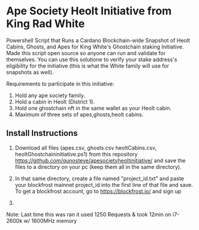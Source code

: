 # Ape Society Heolt Initiative from King Rad White
Powershell Script that Runs a Cardano Blockchain-wide Snapshot of Heolt Cabins, Ghosts, and Apes for King White's Ghostchain staking Initiative. Made this script open source so anyone can run and validate for themselves. You can use this solutione to verify your stake address's eligibility for the initiative (this is what the White family will use for snapshots as well).

Requirements to participate in this initiative:

1. Hold any ape society family. 
2. Hold a cabin in Heolt (District 1). 
3. Hold one ghostchain nft in the same wallet as your Heolt cabin. 
4. Maximum of three sets of apes,ghosts,heolt cabins.

## Install Instructions

1) Download all files (apes.csv, ghosts.csv heoltCabins.csv, heoltGhostchaininitiative.ps1) from this repository https://github.com/qunosteve/apesocietyheoltinitiative/  and save the files to a directory on your pc (keep them all in the same directory).

2) In that same directory, create a file named "project_id.txt" and paste your blockfrost mainnet project_id into the first line of that file and save. To get a blockfrost account, go to https://blockfrost.io/ and sign up

3)  








Note: Last time this was ran it used 1250 Requests & took 12min on i7-2600k w/ 1600MHz memory

